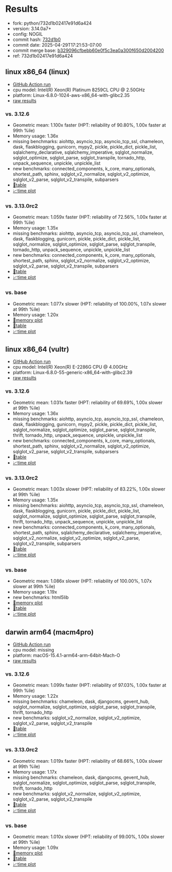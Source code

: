 # Results

- fork: python/732d1b02417e91d6a424
- version: 3.14.0a7+
- config: NOGIL
- commit hash: [732d1b0](https://github.com/python/cpython/commit/732d1b0)
- commit date: 2025-04-29T17:21:53-07:00
- commit merge base: [b329096cfbebb60e0f5c3ea0a300f650d2004200](https://github.com/python/cpython/commit/b329096cfbebb60e0f5c3ea0a300f650d2004200)
- ref: 732d1b02417e91d6a424

## linux x86_64 (linux)

- [GitHub Action run](https://github.com/facebookexperimental/free-threading-benchmarking/actions/runs/14744000233)
- cpu model: Intel(R) Xeon(R) Platinum 8259CL CPU @ 2.50GHz
- platform: Linux-6.8.0-1024-aws-x86_64-with-glibc2.35
- [raw results](bm-20250429-linux-x86_64-python-732d1b02417e91d6a424-3.14.0a7%2B-732d1b0.json)

### vs. 3.12.6

- Geometric mean: 1.100x faster (HPT: reliability of 90.80%, 1.00x faster at 99th %ile)
- Memory usage: 1.36x
- missing benchmarks: aiohttp, asyncio_tcp, asyncio_tcp_ssl, chameleon, dask, flaskblogging, gunicorn, mypy2, pickle, pickle_dict, pickle_list, sqlalchemy_declarative, sqlalchemy_imperative, sqlglot_normalize, sqlglot_optimize, sqlglot_parse, sqlglot_transpile, tornado_http, unpack_sequence, unpickle, unpickle_list
- new benchmarks: connected_components, k_core, many_optionals, shortest_path, sphinx, sqlglot_v2_normalize, sqlglot_v2_optimize, sqlglot_v2_parse, sqlglot_v2_transpile, subparsers
- [📄table](bm-20250429-linux-x86_64-python-732d1b02417e91d6a424-3.14.0a7%2B-732d1b0-vs-3.12.6.md)
- [📈time plot](bm-20250429-linux-x86_64-python-732d1b02417e91d6a424-3.14.0a7%2B-732d1b0-vs-3.12.6.svg)

### vs. 3.13.0rc2

- Geometric mean: 1.059x faster (HPT: reliability of 72.56%, 1.00x faster at 99th %ile)
- Memory usage: 1.35x
- missing benchmarks: aiohttp, asyncio_tcp, asyncio_tcp_ssl, chameleon, dask, flaskblogging, gunicorn, pickle, pickle_dict, pickle_list, sqlglot_normalize, sqlglot_optimize, sqlglot_parse, sqlglot_transpile, tornado_http, unpack_sequence, unpickle, unpickle_list
- new benchmarks: connected_components, k_core, many_optionals, shortest_path, sphinx, sqlglot_v2_normalize, sqlglot_v2_optimize, sqlglot_v2_parse, sqlglot_v2_transpile, subparsers
- [📄table](bm-20250429-linux-x86_64-python-732d1b02417e91d6a424-3.14.0a7%2B-732d1b0-vs-3.13.0rc2.md)
- [📈time plot](bm-20250429-linux-x86_64-python-732d1b02417e91d6a424-3.14.0a7%2B-732d1b0-vs-3.13.0rc2.svg)

### vs. base

- Geometric mean: 1.077x slower (HPT: reliability of 100.00%, 1.07x slower at 99th %ile)
- Memory usage: 1.20x
- [🧠memory plot](bm-20250429-linux-x86_64-python-732d1b02417e91d6a424-3.14.0a7%2B-732d1b0-vs-base-mem.svg)
- [📄table](bm-20250429-linux-x86_64-python-732d1b02417e91d6a424-3.14.0a7%2B-732d1b0-vs-base.md)
- [📈time plot](bm-20250429-linux-x86_64-python-732d1b02417e91d6a424-3.14.0a7%2B-732d1b0-vs-base.svg)

## linux x86_64 (vultr)

- [GitHub Action run](https://github.com/facebookexperimental/free-threading-benchmarking/actions/runs/14744000233)
- cpu model: Intel(R) Xeon(R) E-2286G CPU @ 4.00GHz
- platform: Linux-6.8.0-55-generic-x86_64-with-glibc2.39
- [raw results](bm-20250429-vultr-x86_64-python-732d1b02417e91d6a424-3.14.0a7%2B-732d1b0.json)

### vs. 3.12.6

- Geometric mean: 1.031x faster (HPT: reliability of 69.69%, 1.00x slower at 99th %ile)
- Memory usage: 1.36x
- missing benchmarks: aiohttp, asyncio_tcp, asyncio_tcp_ssl, chameleon, dask, flaskblogging, gunicorn, mypy2, pickle, pickle_dict, pickle_list, sqlglot_normalize, sqlglot_optimize, sqlglot_parse, sqlglot_transpile, thrift, tornado_http, unpack_sequence, unpickle, unpickle_list
- new benchmarks: connected_components, k_core, many_optionals, shortest_path, sphinx, sqlglot_v2_normalize, sqlglot_v2_optimize, sqlglot_v2_parse, sqlglot_v2_transpile, subparsers
- [📄table](bm-20250429-vultr-x86_64-python-732d1b02417e91d6a424-3.14.0a7%2B-732d1b0-vs-3.12.6.md)
- [📈time plot](bm-20250429-vultr-x86_64-python-732d1b02417e91d6a424-3.14.0a7%2B-732d1b0-vs-3.12.6.svg)

### vs. 3.13.0rc2

- Geometric mean: 1.003x slower (HPT: reliability of 83.22%, 1.00x slower at 99th %ile)
- Memory usage: 1.35x
- missing benchmarks: aiohttp, asyncio_tcp, asyncio_tcp_ssl, chameleon, dask, flaskblogging, gunicorn, pickle, pickle_dict, pickle_list, sqlglot_normalize, sqlglot_optimize, sqlglot_parse, sqlglot_transpile, thrift, tornado_http, unpack_sequence, unpickle, unpickle_list
- new benchmarks: connected_components, k_core, many_optionals, shortest_path, sphinx, sqlalchemy_declarative, sqlalchemy_imperative, sqlglot_v2_normalize, sqlglot_v2_optimize, sqlglot_v2_parse, sqlglot_v2_transpile, subparsers
- [📄table](bm-20250429-vultr-x86_64-python-732d1b02417e91d6a424-3.14.0a7%2B-732d1b0-vs-3.13.0rc2.md)
- [📈time plot](bm-20250429-vultr-x86_64-python-732d1b02417e91d6a424-3.14.0a7%2B-732d1b0-vs-3.13.0rc2.svg)

### vs. base

- Geometric mean: 1.086x slower (HPT: reliability of 100.00%, 1.07x slower at 99th %ile)
- Memory usage: 1.19x
- new benchmarks: html5lib
- [🧠memory plot](bm-20250429-vultr-x86_64-python-732d1b02417e91d6a424-3.14.0a7%2B-732d1b0-vs-base-mem.svg)
- [📄table](bm-20250429-vultr-x86_64-python-732d1b02417e91d6a424-3.14.0a7%2B-732d1b0-vs-base.md)
- [📈time plot](bm-20250429-vultr-x86_64-python-732d1b02417e91d6a424-3.14.0a7%2B-732d1b0-vs-base.svg)

## darwin arm64 (macm4pro)

- [GitHub Action run](https://github.com/facebookexperimental/free-threading-benchmarking/actions/runs/14744000233)
- cpu model: missing
- platform: macOS-15.4.1-arm64-arm-64bit-Mach-O
- [raw results](bm-20250429-macm4pro-arm64-python-732d1b02417e91d6a424-3.14.0a7%2B-732d1b0.json)

### vs. 3.12.6

- Geometric mean: 1.099x faster (HPT: reliability of 97.03%, 1.00x faster at 99th %ile)
- Memory usage: 1.22x
- missing benchmarks: chameleon, dask, djangocms, gevent_hub, sqlglot_normalize, sqlglot_optimize, sqlglot_parse, sqlglot_transpile, thrift, tornado_http
- new benchmarks: sqlglot_v2_normalize, sqlglot_v2_optimize, sqlglot_v2_parse, sqlglot_v2_transpile
- [📄table](bm-20250429-macm4pro-arm64-python-732d1b02417e91d6a424-3.14.0a7%2B-732d1b0-vs-3.12.6.md)
- [📈time plot](bm-20250429-macm4pro-arm64-python-732d1b02417e91d6a424-3.14.0a7%2B-732d1b0-vs-3.12.6.svg)

### vs. 3.13.0rc2

- Geometric mean: 1.019x faster (HPT: reliability of 68.66%, 1.00x slower at 99th %ile)
- Memory usage: 1.17x
- missing benchmarks: chameleon, dask, djangocms, gevent_hub, sqlglot_normalize, sqlglot_optimize, sqlglot_parse, sqlglot_transpile, thrift, tornado_http
- new benchmarks: sqlglot_v2_normalize, sqlglot_v2_optimize, sqlglot_v2_parse, sqlglot_v2_transpile
- [📄table](bm-20250429-macm4pro-arm64-python-732d1b02417e91d6a424-3.14.0a7%2B-732d1b0-vs-3.13.0rc2.md)
- [📈time plot](bm-20250429-macm4pro-arm64-python-732d1b02417e91d6a424-3.14.0a7%2B-732d1b0-vs-3.13.0rc2.svg)

### vs. base

- Geometric mean: 1.010x slower (HPT: reliability of 99.00%, 1.00x slower at 99th %ile)
- Memory usage: 1.09x
- [🧠memory plot](bm-20250429-macm4pro-arm64-python-732d1b02417e91d6a424-3.14.0a7%2B-732d1b0-vs-base-mem.svg)
- [📄table](bm-20250429-macm4pro-arm64-python-732d1b02417e91d6a424-3.14.0a7%2B-732d1b0-vs-base.md)
- [📈time plot](bm-20250429-macm4pro-arm64-python-732d1b02417e91d6a424-3.14.0a7%2B-732d1b0-vs-base.svg)

